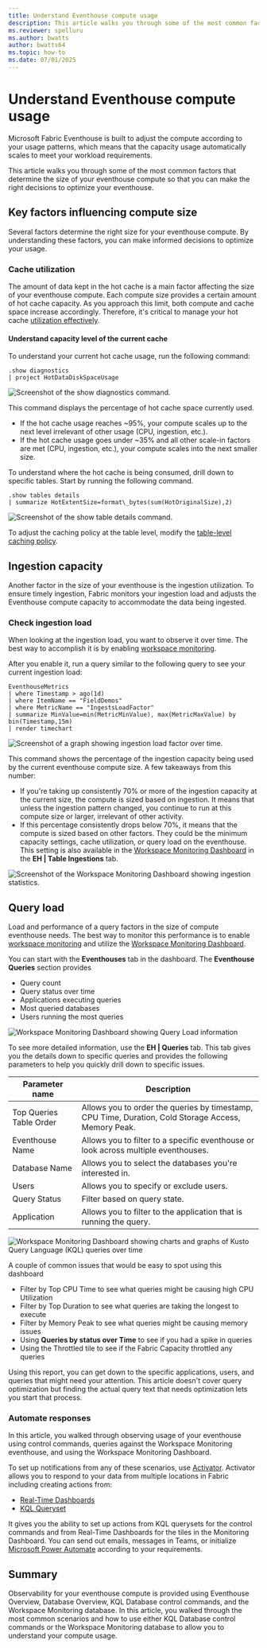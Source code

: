 ```yaml
---
title: Understand Eventhouse compute usage
description: This article walks you through some of the most common factors that determine the size of your eventhouse compute so that you can make the right decisions to optimize your eventhouse.
ms.reviewer: spelluru
ms.author: bwatts
author: bwatts64
ms.topic: how-to
ms.date: 07/01/2025
---
```


# Understand Eventhouse compute usage
Microsoft Fabric Eventhouse is built to adjust the compute according to your usage patterns, which means that the capacity usage automatically scales to meet your workload requirements.

This article walks you through some of the most common factors that determine the size of your eventhouse compute so that you can make the right decisions to optimize your eventhouse.

## Key factors influencing compute size

Several factors determine the right size for your eventhouse compute. By understanding these factors, you can make informed decisions to optimize your usage.

### Cache utilization

The amount of data kept in the hot cache is a main factor affecting the size of your eventhouse compute. Each compute size provides a certain amount of hot cache capacity. As you approach this limit, both compute and cache space increase accordingly. Therefore, it's critical to manage your hot cache [utilization effectively](/kusto/management/cache-policy).

#### Understand capacity level of the current cache 

To understand your current hot cache usage, run the following command:

```
.show diagnostics
| project HotDataDiskSpaceUsage
```

![Screenshot of the show diagnostics command.](media/eventhouse-capacity-observability/show-diagnostics.png)

This command displays the percentage of hot cache space currently used.

- If the hot cache usage reaches ~95%, your compute scales up to the next level irrelevant of other usage (CPU, ingestion, etc.).
- If the hot cache usage goes under ~35% and all other scale-in factors are met (CPU, ingestion, etc.), your compute scales into the next smaller size. 

To understand where the hot cache is being consumed, drill down to specific tables. Start by running the following command.

```
.show tables details
| summarize HotExtentSize=format\_bytes(sum(HotOriginalSize),2)
```

![Screenshot of the show table details command.](media/eventhouse-capacity-observability/show-table-details.png)

To adjust the caching policy at the table level, modify the [table-level caching policy](/kusto/management/cache-policy?view=microsoft-fabric&preserve-view=true).

## Ingestion capacity

Another factor in the size of your eventhouse is the ingestion utilization. To ensure timely ingestion, Fabric monitors your ingestion load and adjusts the Eventhouse compute capacity to accommodate the data being ingested.

### Check ingestion load

When looking at the ingestion load, you want to observe it over time. The best way to accomplish it is by enabling [workspace monitoring](../fundamentals/enable-workspace-monitoring.md).

After you enable it, run a query similar to the following query to see your current ingestion load:

```
EventhouseMetrics
| where Timestamp > ago(1d)
| where ItemName == "FieldDemos"
| where MetricName == "IngestsLoadFactor"
| summarize MinValue=min(MetricMinValue), max(MetricMaxValue) by bin(Timestamp,15m)
| render timechart
```

![Screenshot of a graph showing ingestion load factor over time.](media/eventhouse-capacity-observability/ingestion-load-graph.png)  

This command shows the percentage of the ingestion capacity being used by the current eventhouse compute size. A few takeaways from this number:

- If you're taking up consistently 70% or more of the ingestion capacity at the current size, the compute is sized based on ingestion. It means that unless the ingestion pattern changed, you continue to run at this compute size or larger, irrelevant of other activity.
- If this percentage consistently drops below 70%, it means that the compute is sized based on other factors. They could be the minimum capacity settings, cache utilization, or query load on the eventhouse. This setting is also available in the [Workspace Monitoring Dashboard](https://blog.fabric.microsoft.com/blog/introducing-template-dashboards-for-workspace-monitoring?ft=All) in the **EH | Table Ingestions** tab.

![Screenshot of the Workspace Monitoring Dashboard showing ingestion statistics.](media/eventhouse-capacity-observability/table-ingestion-tab.png)

## Query load

Load and performance of a query factors in the size of compute eventhouse needs. The best way to monitor this performance is to enable [workspace monitoring](../fundamentals/enable-workspace-monitoring.md) and utilize the [Workspace Monitoring Dashboard](https://blog.fabric.microsoft.com/blog/introducing-template-dashboards-for-workspace-monitoring?ft=All).

You can start with the **Eventhouses** tab in the dashboard. The **Eventhouse Queries** section provides

- Query count
- Query status over time
- Applications executing queries
- Most queried databases
- Users running the most queries

![Workspace Monitoring Dashboard showing Query Load information](media/eventhouse-capacity-observability/eventhouse-overview-tab.png)

To see more detailed information, use the **EH | Queries** tab. This tab gives you the details down to specific queries and provides the following parameters to help you quickly drill down to specific issues.

| Parameter name | Description | 
| -------------- | ----------- |
| Top Queries Table Order | Allows you to order the queries by timestamp, CPU Time, Duration, Cold Storage Access, Memory Peak. |
| Eventhouse Name | Allows you to filter to a specific eventhouse or look across multiple eventhouses. |
| Database Name | Allows you to select the databases you're interested in. |
| Users | Allows you to specify or exclude users. |
| Query Status | Filter based on query state. |
| Application | Allows you to filter to the application that is running the query. |

![Workspace Monitoring Dashboard showing charts and graphs of Kusto Query Language (KQL) queries over time](media/eventhouse-capacity-observability/query-tab.png)

A couple of common issues that would be easy to spot using this dashboard

- Filter by Top CPU Time to see what queries might be causing high CPU Utilization
- Filter by Top Duration to see what queries are taking the longest to execute
- Filter by Memory Peak to see what queries might be causing memory issues
- Using **Queries by status over Time** to see if you had a spike in queries
- Using the Throttled tile to see if the Fabric Capacity throttled any queries
  
Using this report, you can get down to the specific applications, users, and queries that might need your attention. This article doesn't cover query optimization but finding the actual query text that needs optimization lets you start that process.

### Automate responses

In this article, you walked through observing usage of your eventhouse using control commands, queries against the Workspace Monitoring eventhouse, and using the Workspace Monitoring Dashboard.

To set up notifications from any of these scenarios, use [Activator](data-activator/activator-introduction.md). Activator allows you to respond to your data from multiple locations in Fabric including creating actions from:

- [Real-Time Dashboards](data-activator/activator-get-data-real-time-dashboard.md)
- [KQL Queryset](data-activator/activator-alert-queryset.md)

It gives you the ability to set up actions from KQL querysets for the control commands and from Real-Time Dashboards for the tiles in the Monitoring Dashboard. You can send out emails, messages in Teams, or initialize [Microsoft Power Automate](https://www.microsoft.com/power-platform/products/power-automate) according to your requirements.

## Summary

Observability for your eventhouse compute is provided using Eventhouse Overview, Database Overview, KQL Database control commands, and the Workspace Monitoring database. In this article, you walked through the most common scenarios and how to use either KQL Database control commands or the Workspace Monitoring database to allow you to understand your compute usage.

